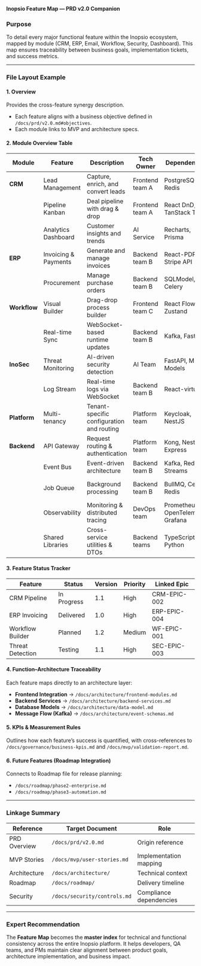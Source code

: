 **Inopsio Feature Map — PRD v2.0 Companion**

### Purpose  
To detail every major functional feature within the Inopsio ecosystem, mapped by module (CRM, ERP, Email, Workflow, Security, Dashboard). This map ensures traceability between business goals, implementation tickets, and success metrics.

***

### File Layout Example

#### 1. Overview
Provides the cross-feature synergy description.  
- Each feature aligns with a business objective defined in `/docs/prd/v2.0.md#objectives`.
- Each module links to MVP and architecture specs.

#### 2. Module Overview Table

| Module | Feature | Description | Tech Owner | Dependencies | KPI | Linked Docs |
|---------|----------|--------------|--------------|----------------|------|---------------|
| **CRM** | Lead Management | Capture, enrich, and convert leads | Frontend team A | PostgreSQL, Redis | Conversion Rate | `/docs/mvp/user-stories.md#crm-leads` |
|  | Pipeline Kanban | Deal pipeline with drag & drop | Frontend team A | React DnD, TanStack Table | Pipeline Velocity | `/frontend/apps/platform/modules/crm/components/pipeline` |
|  | Analytics Dashboard | Customer insights and trends | AI Service | Recharts, Prisma | Revenue Growth % | `/docs/architecture/data-model.md` |
| **ERP** | Invoicing & Payments | Generate and manage invoices | Backend team B | React-PDF, Stripe API | Invoice Accuracy | `/docs/api-specs/erp-payments.yaml` |
|  | Procurement | Manage purchase orders | Backend team B | SQLModel, Celery | Processing Time | `/docs/mvp/v1.0.md` |
| **Workflow** | Visual Builder | Drag-drop process builder | Frontend team C | React Flow, Zustand | Workflow Completion Rate | `/docs/prd/ui-ux-guidelines.md#workflow` |
|  | Real-time Sync | WebSocket-based runtime updates | Backend team B | Kafka, FastAPI | Latency under 200ms | `/docs/architecture/event-schemas.md` |
| **InoSec** | Threat Monitoring | AI-driven security detection | AI Team | FastAPI, ML Models | MTTR | `/security/incident-response/playbooks/security-incident-response.md` |
|  | Log Stream | Real-time logs via WebSocket | Backend team B | React-virtuoso | Data Throughput | `/docs/architecture/monitoring.md` |
| **Platform** | Multi-tenancy | Tenant-specific configuration and routing | Platform team | Keycloak, NestJS | 1000+ tenants | `/docs/architecture/overview.md` |
| **Backend** | API Gateway | Request routing & authentication | Platform team | Kong, NestJS, Express | Latency <100ms | `/backend/gateway/README.md` |
|  | Event Bus | Event-driven architecture | Backend team B | Kafka, Redis Streams | Event throughput | `/backend/events/README.md` |
|  | Job Queue | Background processing | Backend team B | BullMQ, Celery, Redis | Job success rate >99% | `/backend/jobs/README.md` |
|  | Observability | Monitoring & distributed tracing | DevOps team | Prometheus, OpenTelemetry, Grafana | 100% service coverage | `/backend/observability/README.md` |
|  | Shared Libraries | Cross-service utilities & DTOs | Backend teams | TypeScript, Python | Code reuse >60% | `/backend/libs/README.md` |

#### 3. Feature Status Tracker  
| Feature | Status | Version | Priority | Linked Epic |
|----------|---------|----------|------------|--------------|
| CRM Pipeline | In Progress | 1.1 | High | CRM-EPIC-002 |
| ERP Invoicing | Delivered | 1.0 | High | ERP-EPIC-004 |
| Workflow Builder | Planned | 1.2 | Medium | WF-EPIC-001 |
| Threat Detection | Testing | 1.1 | High | SEC-EPIC-003 |

#### 4. Function–Architecture Traceability
Each feature maps directly to an architecture layer:
- **Frontend Integration** → `/docs/architecture/frontend-modules.md`
- **Backend Services** → `/docs/architecture/backend-services.md`
- **Database Models** → `/docs/architecture/data-model.md`
- **Message Flow (Kafka)** → `/docs/architecture/event-schemas.md`

#### 5. KPIs & Measurement Rules  
Outlines how each feature’s success is quantified, with cross-references to `/docs/governance/business-kpis.md` and `/docs/mvp/validation-report.md`.

#### 6. Future Features (Roadmap Integration)
Connects to Roadmap file for release planning:
- `/docs/roadmap/phase2-enterprise.md`
- `/docs/roadmap/phase3-automation.md`

***

### Linkage Summary

| Reference | Target Document | Role |
|-------------|--------------------|------|
| PRD Overview | `/docs/prd/v2.0.md` | Origin reference |
| MVP Stories | `/docs/mvp/user-stories.md` | Implementation mapping |
| Architecture | `/docs/architecture/` | Technical context |
| Roadmap | `/docs/roadmap/` | Delivery timeline |
| Security | `/docs/security/controls.md` | Compliance dependencies |

***

### Expert Recommendation

The **Feature Map** becomes the **master index** for technical and functional consistency across the entire Inopsio platform. It helps developers, QA teams, and PMs maintain clear alignment between product goals, architecture implementation, and business impact.
